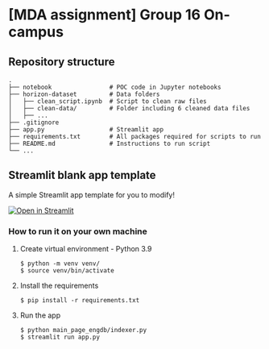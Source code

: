 # [MDA assignment] Group 16 On-campus 

## Repository structure
    .
    ├── notebook                # POC code in Jupyter notebooks
    ├── horizon-dataset         # Data folders
    │   ├── clean_script.ipynb  # Script to clean raw files
    │   ├── clean-data/         # Folder including 6 cleaned data files
    │   ├── ...         
    ├── .gitignore              
    ├── app.py                  # Streamlit app
    ├── requirements.txt        # All packages required for scripts to run 
    ├── README.md               # Instructions to run script
    └── ...

## Streamlit blank app template
A simple Streamlit app template for you to modify!

[![Open in Streamlit](https://static.streamlit.io/badges/streamlit_badge_black_white.svg)](https://blank-app-template.streamlit.app/)

### How to run it on your own machine

1. Create virtual environment - Python 3.9
   
   ```
   $ python -m venv venv/
   $ source venv/bin/activate
   ```

2. Install the requirements

   
   ```
   $ pip install -r requirements.txt
   ```

3. Run the app

   ```
   $ python main_page_engdb/indexer.py
   $ streamlit run app.py
   ```
